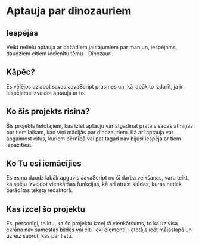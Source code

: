 # Aptauja par dinozauriem

## Iespējas
Veikt nelielu aptauja ar dažādiem jautājumiem par man un, iespējams, daudziem citiem iecienītu tēmu - Dinozauri.

## Kāpēc?
Es vēlējos uzlabot savas JavaScript prasmes un, kā labāk to izdarīt, ja ir iespējams izveidot aptauja ar to.

## Ko šis projekts risina?
Šis projekts lietotājiem, kas iziet aptauju var atgādināt prātā visādas atmiņas par tiem laikam, kad viņi mācījās par dinozauriem. Kā arī aptauja var apgaimost citus, kuriem bērnībā vai pat tagad nav bijusi iespēja ar tiem iepazīties.

## Ko Tu esi iemācījies
Es esmu daudz labāk apguvis JavaScript no šī darba veikšanas, varu teikt, ka spēju izveidot vienkāršas funkcijas, kā arī atrast kļūdas, kuras netiek parādītas teksta redaktorā.

## Kas izceļ šo projektu
Es, personīgi, teiktu, ka šo projektu izceļ tā vienkāršums, to ka uz visa ekrāna nav samestas bildes vai citi lieki elementi, lietotājs ieet mājaslapā un uzreiz saprot, kas par lietu.